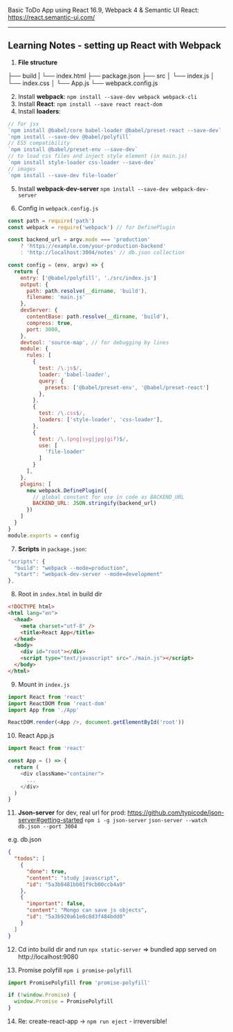Basic ToDo App using React 16.9, Webpack 4 & Semantic UI React: https://react.semantic-ui.com/

---
## Learning Notes - setting up React with Webpack
1. **File structure**

├── build
|   └── index.html
├── package.json
├── src
│   └── index.js
│   └── index.css
│   └── App.js
└── webpack.config.js

2. Install **webpack**: `npm install --save-dev webpack webpack-cli`
3. Install **React**: `npm install --save react react-dom`
4. Install **loaders**:

```javascript
// for jsx
`npm install @babel/core babel-loader @babel/preset-react --save-dev`
`npm install --save-dev @babel/polyfill`
// ES5 compatibility
`npm install @babel/preset-env --save-dev`
// to load css files and inject style element (in main.js)
`npm install style-loader css-loader --save-dev`
// images
`npm install --save-dev file-loader`
```

5. Install **webpack-dev-server**
`npm install --save-dev webpack-dev-server`

6. Config in `webpack.config.js`

```javascript
const path = require('path')
const webpack = require('webpack') // for DefinePlugin

const backend_url = argv.mode === 'production'
    ? 'https://example.com/your-production-backend'
    : 'http://localhost:3004/notes' // db.json collection

const config = (env, argv) => {
  return {
    entry: ['@babel/polyfill', './src/index.js']
    output: {
      path: path.resolve(__dirname, 'build'),
      filename: 'main.js'
    },
    devServer: {
      contentBase: path.resolve(__dirname, 'build'),
      compress: true,
      port: 3000,
    },
    devtool: 'source-map', // for debugging by lines
    module: {
      rules: [
        {
          test: /\.js$/,
          loader: 'babel-loader',
          query: {
            presets: ['@babel/preset-env', '@babel/preset-react']
          },
        },
        {
          test: /\.css$/,
          loaders: ['style-loader', 'css-loader'],
        },
        {
          test: /\.(png|svg|jpg|gif)$/,
          use: [
            'file-loader'
          ]
        }
      ],
    },
    plugins: [
      new webpack.DefinePlugin({
        // global constant for use in code as BACKEND_URL
        BACKEND_URL: JSON.stringify(backend_url)
      })
    ]
  }
}
module.exports = config
```

7. **Scripts** in `package.json`:
```javascript
"scripts": {
  "build": "webpack --mode=production",
  "start": "webpack-dev-server --mode=development"
},
```

8. Root in `index.html` in build dir
```html
<!DOCTYPE html>
<html lang="en">
  <head>
    <meta charset="utf-8" />
    <title>React App</title>
  </head>
  <body>
    <div id="root"></div>
    <script type="text/javascript" src="./main.js"></script>
  </body>
</html>
```

9. Mount in `index.js`
```javascript
import React from 'react'
import ReactDOM from 'react-dom'
import App from './App'

ReactDOM.render(<App />, document.getElementById('root'))
```

10. React App.js

```javascript
import React from 'react'

const App = () => {
  return (
    <div className="container">
      ...
    </div>
  )
}
```

11. **Json-server** for dev, real url for prod:
https://github.com/typicode/json-server#getting-started
`npm i -g json-server`
`json-server --watch db.json --port 3004`

e.g. db.json

```json
{
  "todos": [
    {
      "done": true,
      "content": "study javascript",
      "id": "5a3b8481bb01f9cb00ccb4a9"
    },
    {
      "important": false,
      "content": "Mongo can save js objects",
      "id": "5a3b920a61e8c8d3f484bdd0"
    }
  ]
}
```

12. Cd into build dir and run `npx static-server`
=> bundled app served on http://localhost:9080

13. Promise polyfill
`npm i promise-polyfill`

```javascript
import PromisePolyfill from 'promise-polyfill'

if (!window.Promise) {
  window.Promise = PromisePolyfill
}
```

14. Re: create-react-app -> `npm run eject` - irreversible!
